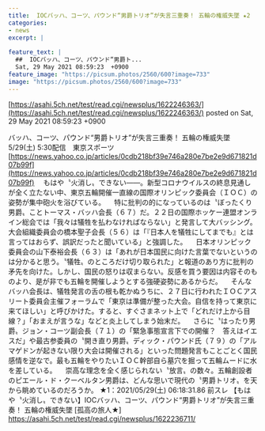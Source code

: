 ```yaml
---
title:  IOCバッハ、コーツ、パウンド“男爵トリオ”が失言三重奏！ 五輪の権威失墜 ★2  
categories:
- news
excerpt: |
  
feature_text: |
  ##  IOCバッハ、コーツ、パウンド“男爵ト...
  Sat, 29 May 2021 08:59:23  +0900
feature_image: "https://picsum.photos/2560/600?image=733"
image: "https://picsum.photos/2560/600?image=733"
---
```


[https://asahi.5ch.net/test/read.cgi/newsplus/1622246363/](https://asahi.5ch.net/test/read.cgi/newsplus/1622246363/)
posted on Sat, 29 May 2021 08:59:23  +0900

<!--more-->

バッハ、コーツ、パウンド“男爵トリオ”が失言三重奏！ 五輪の権威失墜 5/29(土) 5:30配信　東京スポーツ [https://news.yahoo.co.jp/articles/0cdb218bf39e746a280e7be2e9d671821d07b99f](https://news.yahoo.co.jp/articles/0cdb218bf39e746a280e7be2e9d671821d07b99f) 　もはや〝火消し〟できない——。新型コロナウイルスの終息見通しが全く立たない中、東京五輪開催一直線の国際オリンピック委員会（ＩＯＣ）の姿勢が集中砲火を浴びている。 　特に批判の的になっているのは〝ぼったくり男爵〟ことトーマス・バッハ会長（６７）だ。２２日の国際ホッケー連盟オンライン総会では「我々は犠牲を払わなければならない」と発言して大バッシング。大会組織委員会の橋本聖子会長（５６）は「『日本人を犠牲にしてまでも』とは言ってはおらず、誤訳だったと聞いている」と強調した。 　日本オリンピック委員会の山下泰裕会長（６３）は「あれが日本国民に向けた言葉でないというのは分かると思う。〝犠牲〟のところだけ切り取られた」と報道のあり方に批判の矛先を向けた。しかし、国民の怒りは収まらない。反感を買う要因は内容そのものより、是が非でも五輪を開催しようとする強硬姿勢にあるからだ。 　そんなバッハ会長は、犠牲発言の舌の根も乾かぬうちに、２７日に行われたＩＯＣアスリート委員会主催フォーラムで「東京は準備が整った大会。自信を持って東京に来てほしい」と呼びかけた。すると、すぐさまネット上で「どれだけ上から目線？」「おまえが言うな」などと炎上してしまう始末だ。 　さらに〝はったり男爵〟ジョン・コーツ副会長（７１）の「緊急事態宣言下での開催？　答えはイエスだ」や最古参委員の〝開き直り男爵〟ディック・パウンド氏（７９）の「アルマゲドンが起きない限り大会は開催される」といった問題発言もことごとく国民感情を逆なで。最も五輪をやりたいＩＯＣ幹部自ら墓穴を掘って五輪ムードに水を差している。 　崇高な理念を全く感じられない〝放言〟の数々。五輪創設者のピエール・ド・クーベルタン男爵は、どんな思いで現代の〝男爵トリオ〟を天から眺めているのだろうか。 ★1：2021/05/29(土) 06:18:31.86 前スレ 【もはや〝火消し〟できない】IOCバッハ、コーツ、パウンド“男爵トリオ”が失言三重奏！ 五輪の権威失墜 [孤高の旅人★] https://asahi.5ch.net/test/read.cgi/newsplus/1622236711/
